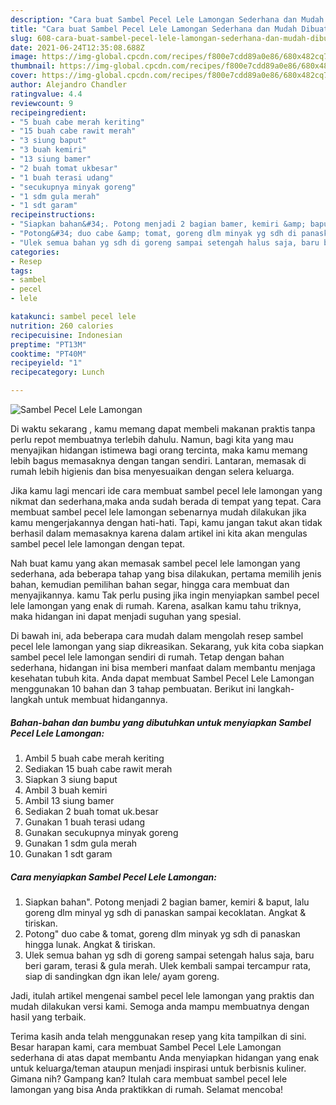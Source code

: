 ```yaml
---
description: "Cara buat Sambel Pecel Lele Lamongan Sederhana dan Mudah Dibuat"
title: "Cara buat Sambel Pecel Lele Lamongan Sederhana dan Mudah Dibuat"
slug: 608-cara-buat-sambel-pecel-lele-lamongan-sederhana-dan-mudah-dibuat
date: 2021-06-24T12:35:08.688Z
image: https://img-global.cpcdn.com/recipes/f800e7cdd89a0e86/680x482cq70/sambel-pecel-lele-lamongan-foto-resep-utama.jpg
thumbnail: https://img-global.cpcdn.com/recipes/f800e7cdd89a0e86/680x482cq70/sambel-pecel-lele-lamongan-foto-resep-utama.jpg
cover: https://img-global.cpcdn.com/recipes/f800e7cdd89a0e86/680x482cq70/sambel-pecel-lele-lamongan-foto-resep-utama.jpg
author: Alejandro Chandler
ratingvalue: 4.4
reviewcount: 9
recipeingredient:
- "5 buah cabe merah keriting"
- "15 buah cabe rawit merah"
- "3 siung baput"
- "3 buah kemiri"
- "13 siung bamer"
- "2 buah tomat ukbesar"
- "1 buah terasi udang"
- "secukupnya minyak goreng"
- "1 sdm gula merah"
- "1 sdt garam"
recipeinstructions:
- "Siapkan bahan&#34;. Potong menjadi 2 bagian bamer, kemiri &amp; baput, lalu goreng dlm minyal yg sdh di panaskan sampai kecoklatan. Angkat &amp; tiriskan."
- "Potong&#34; duo cabe &amp; tomat, goreng dlm minyak yg sdh di panaskan hingga lunak. Angkat &amp; tiriskan."
- "Ulek semua bahan yg sdh di goreng sampai setengah halus saja, baru beri garam, terasi &amp; gula merah. Ulek kembali sampai tercampur rata, siap di sandingkan dgn ikan lele/ ayam goreng."
categories:
- Resep
tags:
- sambel
- pecel
- lele

katakunci: sambel pecel lele 
nutrition: 260 calories
recipecuisine: Indonesian
preptime: "PT13M"
cooktime: "PT40M"
recipeyield: "1"
recipecategory: Lunch

---
```



![Sambel Pecel Lele Lamongan](https://img-global.cpcdn.com/recipes/f800e7cdd89a0e86/680x482cq70/sambel-pecel-lele-lamongan-foto-resep-utama.jpg)

Di waktu  sekarang , kamu memang dapat membeli makanan praktis tanpa perlu repot membuatnya terlebih dahulu. Namun, bagi kita yang mau menyajikan hidangan istimewa bagi orang tercinta, maka kamu memang lebih bagus memasaknya dengan tangan sendiri. Lantaran, memasak di rumah lebih higienis dan bisa menyesuaikan dengan selera keluarga.

Jika kamu lagi mencari ide cara membuat sambel pecel lele lamongan yang nikmat dan sederhana,maka anda sudah berada di tempat yang tepat. Cara membuat sambel pecel lele lamongan  sebenarnya mudah dilakukan jika kamu mengerjakannya dengan hati-hati. Tapi, kamu jangan takut akan tidak berhasil dalam memasaknya 
karena dalam artikel ini kita akan mengulas sambel pecel lele lamongan dengan tepat.  



Nah buat kamu yang akan memasak sambel pecel lele lamongan yang sederhana, ada beberapa tahap yang bisa dilakukan, pertama memilih jenis bahan, kemudian pemilihan bahan segar, hingga cara membuat dan menyajikannya. kamu Tak perlu pusing jika ingin menyiapkan sambel pecel lele lamongan yang enak di rumah. Karena, asalkan kamu  tahu triknya, maka hidangan ini dapat menjadi suguhan yang spesial.

Di bawah ini, ada beberapa cara mudah dalam mengolah resep sambel pecel lele lamongan yang siap dikreasikan. Sekarang, yuk kita coba siapkan sambel pecel lele lamongan sendiri di rumah. Tetap dengan bahan sederhana, hidangan ini bisa memberi manfaat dalam membantu menjaga kesehatan tubuh kita. Anda dapat membuat Sambel Pecel Lele Lamongan menggunakan 10 bahan dan 3 tahap pembuatan. Berikut ini langkah-langkah untuk membuat hidangannya.

<!--inarticleads1-->

##### Bahan-bahan dan bumbu yang dibutuhkan untuk menyiapkan Sambel Pecel Lele Lamongan:

1. Ambil 5 buah cabe merah keriting
1. Sediakan 15 buah cabe rawit merah
1. Siapkan 3 siung baput
1. Ambil 3 buah kemiri
1. Ambil 13 siung bamer
1. Sediakan 2 buah tomat uk.besar
1. Gunakan 1 buah terasi udang
1. Gunakan secukupnya minyak goreng
1. Gunakan 1 sdm gula merah
1. Gunakan 1 sdt garam




<!--inarticleads2-->

##### Cara menyiapkan Sambel Pecel Lele Lamongan:

1. Siapkan bahan&#34;. Potong menjadi 2 bagian bamer, kemiri &amp; baput, lalu goreng dlm minyal yg sdh di panaskan sampai kecoklatan. Angkat &amp; tiriskan.
1. Potong&#34; duo cabe &amp; tomat, goreng dlm minyak yg sdh di panaskan hingga lunak. Angkat &amp; tiriskan.
1. Ulek semua bahan yg sdh di goreng sampai setengah halus saja, baru beri garam, terasi &amp; gula merah. Ulek kembali sampai tercampur rata, siap di sandingkan dgn ikan lele/ ayam goreng.




Jadi, itulah artikel mengenai  sambel pecel lele lamongan  yang praktis dan mudah dilakukan versi kami. Semoga anda mampu membuatnya dengan hasil yang terbaik. 

Terima kasih anda telah menggunakan resep yang kita tampilkan di sini. Besar harapan kami, cara membuat  Sambel Pecel Lele Lamongan sederhana di atas dapat membantu Anda menyiapkan hidangan yang enak untuk keluarga/teman ataupun menjadi inspirasi untuk berbisnis kuliner. Gimana nih? Gampang kan? Itulah cara membuat sambel pecel lele lamongan yang bisa Anda praktikkan di rumah. Selamat mencoba!

